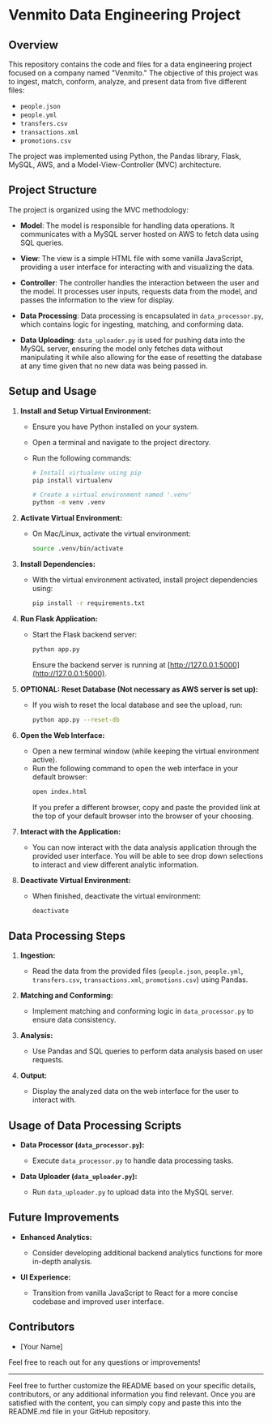 # Venmito Data Engineering Project

## Overview

This repository contains the code and files for a data engineering project focused on a company named "Venmito." The objective of this project was to ingest, match, conform, analyze, and present data from five different files:

- `people.json`
- `people.yml`
- `transfers.csv`
- `transactions.xml`
- `promotions.csv`

The project was implemented using Python, the Pandas library, Flask, MySQL, AWS, and a Model-View-Controller (MVC) architecture.

## Project Structure

The project is organized using the MVC methodology:

- **Model**: The model is responsible for handling data operations. It communicates with a MySQL server hosted on AWS to fetch data using SQL queries.

- **View**: The view is a simple HTML file with some vanilla JavaScript, providing a user interface for interacting with and visualizing the data.

- **Controller**: The controller handles the interaction between the user and the model. It processes user inputs, requests data from the model, and passes the information to the view for display.

- **Data Processing**: Data processing is encapsulated in `data_processor.py`, which contains logic for ingesting, matching, and conforming data.

- **Data Uploading**: `data_uploader.py` is used for pushing data into the MySQL server, ensuring the model only fetches data without manipulating it while also allowing for the ease of resetting the database at any time given that no new data was being passed in.

## Setup and Usage

1. **Install and Setup Virtual Environment:**

   - Ensure you have Python installed on your system.
   - Open a terminal and navigate to the project directory.
   - Run the following commands:

     ```bash
     # Install virtualenv using pip
     pip install virtualenv

     # Create a virtual environment named '.venv'
     python -m venv .venv
     ```

2. **Activate Virtual Environment:**

   - On Mac/Linux, activate the virtual environment:
     ```bash
     source .venv/bin/activate
     ```

3. **Install Dependencies:**

   - With the virtual environment activated, install project dependencies using:
     ```bash
     pip install -r requirements.txt
     ```

4. **Run Flask Application:**

   - Start the Flask backend server:
     ```bash
     python app.py
     ```
     Ensure the backend server is running at [http://127.0.0.1:5000](http://127.0.0.1:5000).

5. **OPTIONAL: Reset Database (Not necessary as AWS server is set up):**

   - If you wish to reset the local database and see the upload, run:
     ```bash
     python app.py --reset-db
     ```

6. **Open the Web Interface:**

   - Open a new terminal window (while keeping the virtual environment active).
   - Run the following command to open the web interface in your default browser:
     ```bash
     open index.html
     ```
     If you prefer a different browser, copy and paste the provided link at the top of your default browser into the browser of your choosing.

7. **Interact with the Application:**

   - You can now interact with the data analysis application through the provided user interface. You will be able to see drop down selections to interact and view different analytic information.

8. **Deactivate Virtual Environment:**
   - When finished, deactivate the virtual environment:
     ```bash
     deactivate
     ```

## Data Processing Steps

1. **Ingestion:**

   - Read the data from the provided files (`people.json`, `people.yml`, `transfers.csv`, `transactions.xml`, `promotions.csv`) using Pandas.

2. **Matching and Conforming:**

   - Implement matching and conforming logic in `data_processor.py` to ensure data consistency.

3. **Analysis:**

   - Use Pandas and SQL queries to perform data analysis based on user requests.

4. **Output:**
   - Display the analyzed data on the web interface for the user to interact with.

## Usage of Data Processing Scripts

- **Data Processor (`data_processor.py`):**

  - Execute `data_processor.py` to handle data processing tasks.

- **Data Uploader (`data_uploader.py`):**
  - Run `data_uploader.py` to upload data into the MySQL server.

## Future Improvements

- **Enhanced Analytics:**

  - Consider developing additional backend analytics functions for more in-depth analysis.

- **UI Experience:**
  - Transition from vanilla JavaScript to React for a more concise codebase and improved user interface.

## Contributors

- [Your Name]

Feel free to reach out for any questions or improvements!

---

Feel free to further customize the README based on your specific details, contributors, or any additional information you find relevant. Once you are satisfied with the content, you can simply copy and paste this into the README.md file in your GitHub repository.
